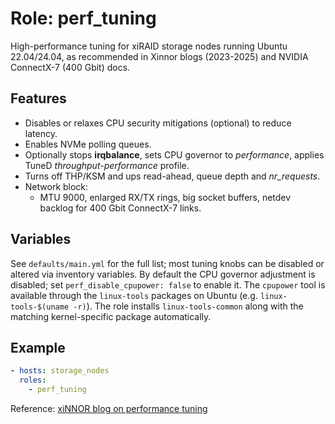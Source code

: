 # Role: perf_tuning

High-performance tuning for xiRAID storage nodes running Ubuntu 22.04/24.04, as
recommended in Xinnor blogs (2023-2025) and NVIDIA ConnectX-7 (400 Gbit) docs.

## Features
* Disables or relaxes CPU security mitigations (optional) to reduce latency.
* Enables NVMe polling queues.
* Optionally stops **irqbalance**, sets CPU governor to *performance*, applies TuneD
  *throughput-performance* profile.
* Turns off THP/KSM and ups read-ahead, queue depth and *nr_requests*.
* Network block:
  * MTU 9000, enlarged RX/TX rings, big socket buffers, netdev backlog for
    400 Gbit ConnectX-7 links.

## Variables
See `defaults/main.yml` for the full list; most tuning knobs can be disabled or
altered via inventory variables. By default the CPU governor adjustment is
disabled; set `perf_disable_cpupower: false` to enable it. The `cpupower` tool is available
through the `linux-tools` packages on Ubuntu (e.g. `linux-tools-$(uname -r)`).
The role installs `linux-tools-common` along with the matching
kernel-specific package automatically.

## Example
```yaml
- hosts: storage_nodes
  roles:
    - perf_tuning
```

Reference: [xiNNOR blog on performance tuning](https://xinnor.io/blog/performance-tuning)
